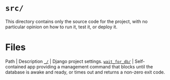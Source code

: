 # `src/`

This directory contains only the source code for the project, with no particular opinion on how to run it, test it, or deploy it.

# Files

Path | Description
[`_/`](_/) | Django project settings.
[`wait_for_db/`](wait_for_db/) | Self-contained app providing a management command that blocks until the database is awake and ready, or times out and returns a non-zero exit code.
